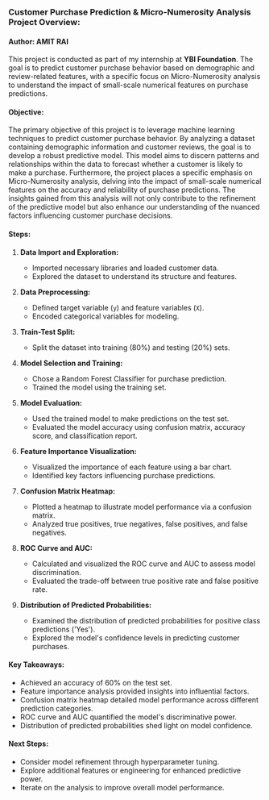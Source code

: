 ### **Customer Purchase Prediction & Micro-Numerosity Analysis Project Overview**:
#### **Author: AMIT RAI**

This project is conducted as part of my internship at **YBI Foundation**. The goal is to predict customer purchase behavior based on demographic and review-related features, with a specific focus on Micro-Numerosity analysis to understand the impact of small-scale numerical features on purchase predictions.

#### **Objective**:
The primary objective of this project is to leverage machine learning techniques to predict customer purchase behavior. By analyzing a dataset containing demographic information and customer reviews, the goal is to develop a robust predictive model. This model aims to discern patterns and relationships within the data to forecast whether a customer is likely to make a purchase. Furthermore, the project places a specific emphasis on Micro-Numerosity analysis, delving into the impact of small-scale numerical features on the accuracy and reliability of purchase predictions. The insights gained from this analysis will not only contribute to the refinement of the predictive model but also enhance our understanding of the nuanced factors influencing customer purchase decisions.


#### **Steps**:

1. **Data Import and Exploration:**
   - Imported necessary libraries and loaded customer data.
   - Explored the dataset to understand its structure and features.

2. **Data Preprocessing:**
   - Defined target variable (`y`) and feature variables (`X`).
   - Encoded categorical variables for modeling.

3. **Train-Test Split:**
   - Split the dataset into training (80%) and testing (20%) sets.

4. **Model Selection and Training:**
   - Chose a Random Forest Classifier for purchase prediction.
   - Trained the model using the training set.

5. **Model Evaluation:**
   -  Used the trained model to make predictions on the test set.
   -  Evaluated the model accuracy using confusion matrix, accuracy score, and
      classification report.

6. **Feature Importance Visualization:**
   - Visualized the importance of each feature using a bar chart.
   - Identified key factors influencing purchase predictions.

7. **Confusion Matrix Heatmap:**
   - Plotted a heatmap to illustrate model performance via a confusion matrix.
   - Analyzed true positives, true negatives, false positives, and false negatives.

8. **ROC Curve and AUC:**
   - Calculated and visualized the ROC curve and AUC to assess model discrimination.
   - Evaluated the trade-off between true positive rate and false positive rate.

9. **Distribution of Predicted Probabilities:**
   - Examined the distribution of predicted probabilities for positive class predictions ('Yes').
   - Explored the model's confidence levels in predicting customer purchases.

#### **Key Takeaways**:
- Achieved an accuracy of 60% on the test set.
- Feature importance analysis provided insights into influential factors.
- Confusion matrix heatmap detailed model performance across different prediction categories.
- ROC curve and AUC quantified the model's discriminative power.
- Distribution of predicted probabilities shed light on model confidence.

#### **Next Steps**:
- Consider model refinement through hyperparameter tuning.
- Explore additional features or engineering for enhanced predictive power.
- Iterate on the analysis to improve overall model performance.
